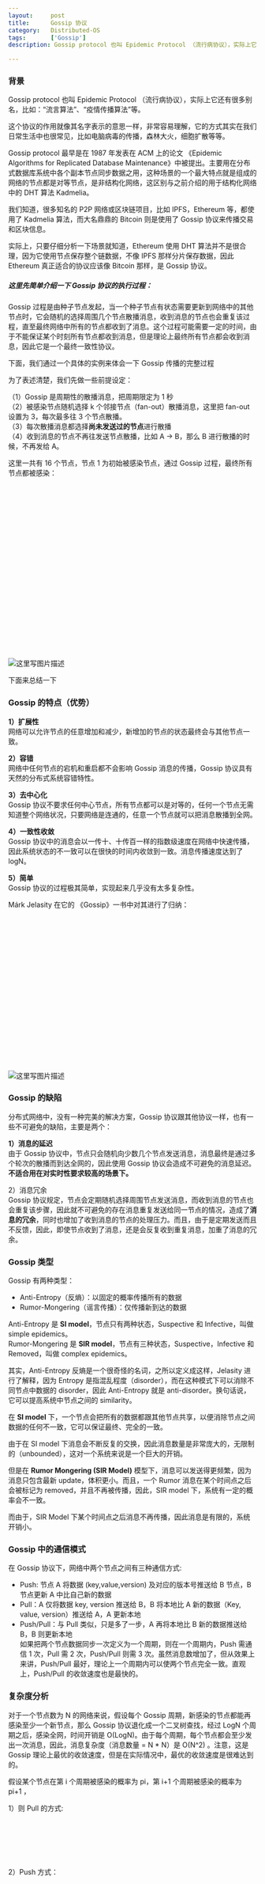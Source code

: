 ```yaml
---
layout:     post
title:      Gossip 协议
category:   Distributed-OS
tags:       ['Gossip']
description: Gossip protocol 也叫 Epidemic Protocol （流行病协议），实际上它还有很多别名，比如：“流言算法”、“疫情传播算法”等。

---
```

<article class="_2rhmJa"><h3>背景</h3>
<p>Gossip protocol 也叫 Epidemic Protocol （流行病协议），实际上它还有很多别名，比如：“流言算法”、“疫情传播算法”等。</p>
<p>这个协议的作用就像其名字表示的意思一样，非常容易理解，它的方式其实在我们日常生活中也很常见，比如电脑病毒的传播，森林大火，细胞扩散等等。</p>
<p>Gossip protocol 最早是在 1987 年发表在 ACM 上的论文 《Epidemic Algorithms for Replicated Database Maintenance》中被提出。主要用在分布式数据库系统中各个副本节点同步数据之用，这种场景的一个最大特点就是组成的网络的节点都是对等节点，是非结构化网络，这区别与之前介绍的用于结构化网络中的 DHT 算法 Kadmelia。</p>
<p>我们知道，很多知名的 P2P 网络或区块链项目，比如 IPFS，Ethereum 等，都使用了 Kadmelia 算法，而大名鼎鼎的 Bitcoin 则是使用了 Gossip 协议来传播交易和区块信息。</p>
<p>实际上，只要仔细分析一下场景就知道，Ethereum 使用 DHT 算法并不是很合理，因为它使用节点保存整个链数据，不像 IPFS 那样分片保存数据，因此 Ethereum 真正适合的协议应该像 Bitcoin 那样，是 Gossip 协议。</p>
<h5>这里先简单介绍一下 Gossip 协议的执行过程：</h5>
<p>Gossip 过程是由种子节点发起，当一个种子节点有状态需要更新到网络中的其他节点时，它会随机的选择周围几个节点散播消息，收到消息的节点也会重复该过程，直至最终网络中所有的节点都收到了消息。这个过程可能需要一定的时间，由于不能保证某个时刻所有节点都收到消息，但是理论上最终所有节点都会收到消息，因此它是一个最终一致性协议。</p>
<p>下面，我们通过一个具体的实例来体会一下 Gossip 传播的完整过程</p>
<p>为了表述清楚，我们先做一些前提设定：</p>
<p>（1）Gossip 是周期性的散播消息，把周期限定为 1 秒<br>
（2）被感染节点随机选择 k 个邻接节点（fan-out）散播消息，这里把 fan-out 设置为 3，每次最多往 3 个节点散播。<br>
（3）每次散播消息都选择<strong>尚未发送过的节点</strong>进行散播<br>
（4）收到消息的节点不再往发送节点散播，比如 A -&gt; B，那么 B 进行散播的时候，不再发给 A。</p>
<p>这里一共有 16 个节点，节点 1 为初始被感染节点，通过 Gossip 过程，最终所有节点都被感染：</p>
<div class="image-package">
<div class="image-container" style="max-width: 700px; max-height: 527px; background-color: transparent;">
<div class="image-container-fill" style="padding-bottom: 66.88%;"></div>
<div class="image-view" data-width="788" data-height="527">
<!--img data-original-src="//upload-images.jianshu.io/upload_images/1452123-09556716dc29be12.gif" data-original-width="788" data-original-height="527" data-original-format="image/gif" data-original-filesize="2091554" data-image-index="0" style="cursor: zoom-in;" class="" src="//upload-images.jianshu.io/upload_images/1452123-09556716dc29be12.gif?imageMogr2/auto-orient/strip|imageView2/2/w/788/format/webp" -->

<img src="https://zhangqi.life/images/分布式系统/2020-02-14-1.gif" alt="这里写图片描述" title=""> <br>

</div>
</div>
<div class="image-caption"></div>
</div>
<p>下面来总结一下</p>
<h3>Gossip 的特点（优势）</h3>
<p><strong>1）扩展性</strong><br>
网络可以允许节点的任意增加和减少，新增加的节点的状态最终会与其他节点一致。</p>
<p><strong>2）容错</strong><br>
网络中任何节点的宕机和重启都不会影响 Gossip 消息的传播，Gossip 协议具有天然的分布式系统容错特性。</p>
<p><strong>3）去中心化</strong><br>
Gossip 协议不要求任何中心节点，所有节点都可以是对等的，任何一个节点无需知道整个网络状况，只要网络是连通的，任意一个节点就可以把消息散播到全网。</p>
<p><strong>4）一致性收敛</strong><br>
Gossip 协议中的消息会以一传十、十传百一样的指数级速度在网络中快速传播，因此系统状态的不一致可以在很快的时间内收敛到一致。消息传播速度达到了 logN。</p>
<p><strong>5）简单</strong><br>
Gossip 协议的过程极其简单，实现起来几乎没有太多复杂性。</p>
<p>Márk Jelasity 在它的 《Gossip》一书中对其进行了归纳：</p>
<br>
<div class="image-package">
<div class="image-container" style="max-width: 700px; max-height: 448px;">
<div class="image-container-fill" style="padding-bottom: 58.489999999999995%;"></div>
<div class="image-view" data-width="766" data-height="448">
<!--img data-original-src="//upload-images.jianshu.io/upload_images/1452123-7b0ef1cd15ee881c.png" data-original-width="766" data-original-height="448" data-original-format="image/png" data-original-filesize="193437" data-image-index="1" style="cursor: zoom-in;" class="image-loading" -->
<img src="https://zhangqi.life/images/分布式系统/2020-02-14-2.png" alt="这里写图片描述" title=""> <br>
</div>
</div>
<div class="image-caption"></div>
</div>
<h3>Gossip 的缺陷</h3>
<p>分布式网络中，没有一种完美的解决方案，Gossip 协议跟其他协议一样，也有一些不可避免的缺陷，主要是两个：</p>
<p><strong>1）消息的延迟</strong><br>
由于 Gossip 协议中，节点只会随机向少数几个节点发送消息，消息最终是通过多个轮次的散播而到达全网的，因此使用 Gossip 协议会造成不可避免的消息延迟。<strong>不适合用在对实时性要求较高的场景下。</strong></p>
<p>2）消息冗余<br>
Gossip 协议规定，节点会定期随机选择周围节点发送消息，而收到消息的节点也会重复该步骤，因此就不可避免的存在消息重复发送给同一节点的情况，造成了<strong>消息的冗余</strong>，同时也增加了收到消息的节点的处理压力。而且，由于是定期发送而且不反馈，因此，即使节点收到了消息，还是会反复收到重复消息，加重了消息的冗余。</p>
<h3>Gossip 类型</h3>
<p>Gossip 有两种类型：</p>
<ul>
<li>Anti-Entropy（反熵）：以固定的概率传播所有的数据</li>
<li>Rumor-Mongering（谣言传播）：仅传播新到达的数据</li>
</ul>
<p>Anti-Entropy 是 <strong>SI model</strong>，节点只有两种状态，Suspective 和 Infective，叫做 simple epidemics。<br>
Rumor-Mongering 是 <strong>SIR model</strong>，节点有三种状态，Suspective，Infective 和 Removed，叫做 complex epidemics。</p>
<p>其实，Anti-Entropy 反熵是一个很奇怪的名词，之所以定义成这样，Jelasity 进行了解释，因为 Entropy 是指混乱程度（disorder），而在这种模式下可以消除不同节点中数据的 disorder，因此 Anti-Entropy 就是 anti-disorder。换句话说，它可以提高系统中节点之间的 similarity。</p>
<p>在 <strong>SI model</strong> 下，一个节点会把所有的数据都跟其他节点共享，以便消除节点之间数据的任何不一致，它可以保证最终、完全的一致。</p>
<p>由于在 SI model 下消息会不断反复的交换，因此消息数量是非常庞大的，无限制的（unbounded），这对一个系统来说是一个巨大的开销。</p>
<p>但是在 <strong>Rumor Mongering (SIR Model)</strong> 模型下，消息可以发送得更频繁，因为消息只包含最新 update，体积更小。而且，一个 Rumor 消息在某个时间点之后会被标记为 removed，并且不再被传播，因此，SIR model 下，系统有一定的概率会不一致。</p>
<p>而由于，SIR Model 下某个时间点之后消息不再传播，因此消息是有限的，系统开销小。</p>
<h3>Gossip 中的通信模式</h3>
<p>在 Gossip 协议下，网络中两个节点之间有三种通信方式:</p>
<ul>
<li>Push: 节点 A 将数据 (key,value,version) 及对应的版本号推送给 B 节点，B 节点更新 A 中比自己新的数据</li>
<li>Pull：A 仅将数据 key, version 推送给 B，B 将本地比 A 新的数据（Key, value, version）推送给 A，A 更新本地</li>
<li>Push/Pull：与 Pull 类似，只是多了一步，A 再将本地比 B 新的数据推送给 B，B 则更新本地<br>
如果把两个节点数据同步一次定义为一个周期，则在一个周期内，Push 需通信 1 次，Pull 需 2 次，Push/Pull 则需 3 次。虽然消息数增加了，但从效果上来讲，Push/Pull 最好，理论上一个周期内可以使两个节点完全一致。直观上，Push/Pull 的收敛速度也是最快的。</li>
</ul>
<h3>复杂度分析</h3>
<p>对于一个节点数为 N 的网络来说，假设每个 Gossip 周期，新感染的节点都能再感染至少一个新节点，那么 Gossip 协议退化成一个二叉树查找，经过 LogN 个周期之后，感染全网，时间开销是 O(LogN)。由于每个周期，每个节点都会至少发出一次消息，因此，消息复杂度（消息数量 = N * N）是 O(N^2) 。注意，这是 Gossip 理论上最优的收敛速度，但是在实际情况中，最优的收敛速度是很难达到的。</p>
<p>假设某个节点在第 i 个周期被感染的概率为 pi，第 i+1 个周期被感染的概率为 pi+1 ，</p>
<p>1）则 Pull 的方式:</p>
<br>
<div class="image-package">
<div class="image-container" style="max-width: 169px; max-height: 64px;">
<div class="image-container-fill" style="padding-bottom: 37.87%;"></div>
<div class="image-view" data-width="169" data-height="64"><img data-original-src="//upload-images.jianshu.io/upload_images/1452123-28a357271837df50.png" data-original-width="169" data-original-height="64" data-original-format="image/png" data-original-filesize="9847" data-image-index="2" style="cursor: zoom-in;" class="image-loading"></div>
</div>
<div class="image-caption"></div>
</div>
<p>2）Push 方式：</p>
<br>
<div class="image-package">
<div class="image-container" style="max-width: 392px; max-height: 111px;">
<div class="image-container-fill" style="padding-bottom: 28.32%;"></div>
<div class="image-view" data-width="392" data-height="111"><img data-original-src="//upload-images.jianshu.io/upload_images/1452123-1d36716a774e4259.png" data-original-width="392" data-original-height="111" data-original-format="image/png" data-original-filesize="21425" data-image-index="3" style="cursor: zoom-in;" class="image-loading"></div>
</div>
<div class="image-caption"></div>
</div>
<p>可见，Pull 的收敛速度大于 Push ，而每个节点在每个周期被感染的概率都是固定的 p (0&lt;p&lt;1)，因此 Gossip 算法是基于 p 的平方收敛，也称为概率收敛，这在众多的一致性算法中是非常独特的。</p>
<p>全文完！</p>
<p>如果你喜欢我的文章，可以关注我的微信公众号：deliverit</p>
<br>
<div class="image-package">
<div class="image-container" style="max-width: 258px; max-height: 258px;">
<div class="image-container-fill" style="padding-bottom: 100.0%;"></div>
<div class="image-view" data-width="258" data-height="258"><img data-original-src="//upload-images.jianshu.io/upload_images/1452123-b71894f97ba9b4fb.png" data-original-width="258" data-original-height="258" data-original-format="image/png" data-original-filesize="44691" data-image-index="4" style="cursor: zoom-in;" class="image-loading"></div>
</div>
<div class="image-caption"></div>
</div>
</article>